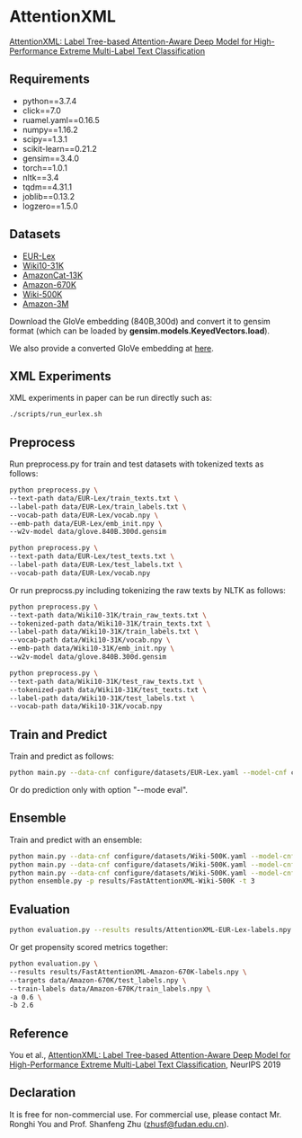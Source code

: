 # AttentionXML
[AttentionXML: Label Tree-based Attention-Aware Deep Model for High-Performance Extreme Multi-Label Text Classification](https://arxiv.org/abs/1811.01727)

## Requirements

* python==3.7.4
* click==7.0
* ruamel.yaml==0.16.5
* numpy==1.16.2
* scipy==1.3.1
* scikit-learn==0.21.2
* gensim==3.4.0
* torch==1.0.1
* nltk==3.4
* tqdm==4.31.1
* joblib==0.13.2
* logzero==1.5.0

## Datasets

* [EUR-Lex](https://drive.google.com/open?id=1iPGbr5-z2LogtMFG1rwwekV_aTubvAb2)
* [Wiki10-31K](https://drive.google.com/open?id=1Tv4MHQzDWTUC9hRFihRhG8_jt1h0VhnR)
* [AmazonCat-13K](https://drive.google.com/open?id=1VwHAbri6y6oh8lkpZ6sSY_b1FRNnCLFL)
* [Amazon-670K](https://drive.google.com/open?id=1Xd4BPFy1RPmE7MEXMu77E2_xWOhR1pHW)
* [Wiki-500K](https://drive.google.com/open?id=1bGEcCagh8zaDV0ZNGsgF0QtwjcAm0Afk)
* [Amazon-3M](https://drive.google.com/open?id=187vt5vAkGI2mS2WOMZ2Qv48YKSjNbQv4)

Download the GloVe embedding (840B,300d) and convert it to gensim format (which can be loaded by **gensim.models.KeyedVectors.load**).

We also provide a converted GloVe embedding at [here](https://drive.google.com/file/d/10w_HuLklGc8GA_FtUSdnHT8Yo1mxYziP/view?usp=sharing). 

## XML Experiments

XML experiments in paper can be run directly such as:
```bash
./scripts/run_eurlex.sh
```
## Preprocess

Run preprocess.py for train and test datasets with tokenized texts as follows:
```bash
python preprocess.py \
--text-path data/EUR-Lex/train_texts.txt \
--label-path data/EUR-Lex/train_labels.txt \
--vocab-path data/EUR-Lex/vocab.npy \
--emb-path data/EUR-Lex/emb_init.npy \
--w2v-model data/glove.840B.300d.gensim

python preprocess.py \
--text-path data/EUR-Lex/test_texts.txt \
--label-path data/EUR-Lex/test_labels.txt \
--vocab-path data/EUR-Lex/vocab.npy 
```

Or run preprocss.py including tokenizing the raw texts by NLTK as follows:
```bash
python preprocess.py \
--text-path data/Wiki10-31K/train_raw_texts.txt \
--tokenized-path data/Wiki10-31K/train_texts.txt \
--label-path data/Wiki10-31K/train_labels.txt \
--vocab-path data/Wiki10-31K/vocab.npy \
--emb-path data/Wiki10-31K/emb_init.npy \
--w2v-model data/glove.840B.300d.gensim

python preprocess.py \
--text-path data/Wiki10-31K/test_raw_texts.txt \
--tokenized-path data/Wiki10-31K/test_texts.txt \
--label-path data/Wiki10-31K/test_labels.txt \
--vocab-path data/Wiki10-31K/vocab.npy 
```


## Train and Predict

Train and predict as follows:
```bash
python main.py --data-cnf configure/datasets/EUR-Lex.yaml --model-cnf configure/models/AttentionXML-EUR-Lex.yaml 
```

Or do prediction only with option "--mode eval".

## Ensemble

Train and predict with an ensemble:
```bash
python main.py --data-cnf configure/datasets/Wiki-500K.yaml --model-cnf configure/models/FastAttentionXML-Wiki-500K.yaml -t 0
python main.py --data-cnf configure/datasets/Wiki-500K.yaml --model-cnf configure/models/FastAttentionXML-Wiki-500K.yaml -t 1
python main.py --data-cnf configure/datasets/Wiki-500K.yaml --model-cnf configure/models/FastAttentionXML-Wiki-500K.yaml -t 2
python ensemble.py -p results/FastAttentionXML-Wiki-500K -t 3
```

## Evaluation

```bash
python evaluation.py --results results/AttentionXML-EUR-Lex-labels.npy --targets data/EUR-Lex/test_labels.npy
```
Or get propensity scored metrics together:

```bash
python evaluation.py \
--results results/FastAttentionXML-Amazon-670K-labels.npy \
--targets data/Amazon-670K/test_labels.npy \
--train-labels data/Amazon-670K/train_labels.npy \
-a 0.6 \
-b 2.6

```

## Reference
You et al., [AttentionXML: Label Tree-based Attention-Aware Deep Model for High-Performance Extreme Multi-Label Text Classification](https://arxiv.org/abs/1811.01727), NeurIPS 2019

## Declaration
It is free for non-commercial use. For commercial use, please contact Mr. Ronghi You and Prof. Shanfeng Zhu (zhusf@fudan.edu.cn).